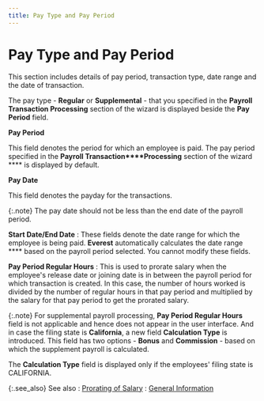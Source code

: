 ```yaml
---
title: Pay Type and Pay Period
---
```


# Pay Type and Pay Period


This section includes details of pay period, transaction type, date  range and the date of transaction.


The pay type - **Regular** or **Supplemental** - that you specified in  the **Payroll Transaction Processing**  section of the wizard is displayed beside the **Pay 
 Period** field.


**Pay Period**


This field denotes the period for which an employee is paid. The pay  period specified in the **Payroll Transaction****Processing** section of the wizard **** is displayed by default.


**Pay Date**


This field denotes the payday for the transactions.


{:.note}
The pay date should not be less than the end  date of the payroll period.


**Start Date/End Date**
: These fields denote the date range for which the  employee is being paid. **Everest** automatically calculates the date range **** based on the payroll period selected. You cannot modify these fields.


**Pay Period Regular Hours**
: This is used to prorate salary when the employee's  release date or joining date is in between the payroll period for which  transaction is created. In this case, the number of hours worked is divided  by the number of regular hours in that pay period and multiplied by the  salary for that pay period to get the prorated salary.


{:.note}
For supplemental payroll processing, **Pay Period Regular Hours** field is not  applicable and hence does not appear in the user interface. And in case  the filing state is **California**,  a new field **Calculation Type** is  introduced. This field has two options - **Bonus**  and **Commission** - based on which  the supplement payroll is calculated.


The **Calculation 
 Type** field is displayed only if the employees' filing state is  CALIFORNIA.


{:.see_also}
See also
: [Prorating of Salary]({{site.prl_baseurl}}/misc/prorating_of_salary.html)
: [General Information]({{site.prl_baseurl}}/payroll-process/transaction-details/general_informationptp.html)
